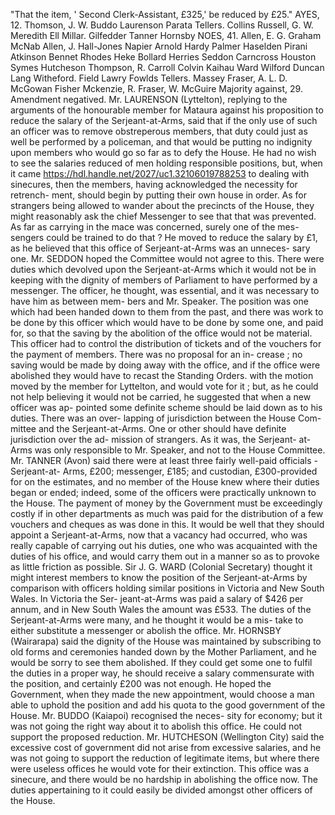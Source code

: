 "That the item, ' Second Clerk-Assistant, £325,' be reduced by £25." AYES, 12. Thomson, J. W. Buddo Laurenson Parata Tellers. Collins Russell, G. W. Meredith Ell Millar. Gilfedder Tanner Hornsby NOES, 41. Allen, E. G. Graham McNab Allen, J. Hall-Jones Napier Arnold Hardy Palmer Haselden Pirani Atkinson Bennet Rhodes Heke Bollard Herries Seddon Carncross Houston Symes Hutcheson Thompson, R. Carroll Colvin Kaihau Ward Wilford Duncan Lang Witheford. Field Lawry Fowlds Tellers. Massey Fraser, A. L. D. McGowan Fisher Mckenzie, R. Fraser, W. McGuire Majority against, 29. Amendment negatived. Mr. LAURENSON (Lyttelton), replying to the arguments of the honourable member for Mataura against his proposition to reduce the salary of the Serjeant-at-Arms, said that if the only use of such an officer was to remove obstreperous members, that duty could just as well be performed by a policeman, and that would be putting no indignity upon members who would go so far as to defy the House. He had no wish to see the salaries reduced of men holding responsible positions, but, when it came https://hdl.handle.net/2027/uc1.32106019788253 to dealing with sinecures, then the members, having acknowledged the necessity for retrench- ment, should begin by putting their own house in order. As for strangers being allowed to wander about the precincts of the House, they might reasonably ask the chief Messenger to see that that was prevented. As far as carrying in the mace was concerned, surely one of the mes- sengers could be trained to do that ? He moved to reduce the salary by £1, as he believed that this office of Serjeant-at-Arms was an unneces- sary one. Mr. SEDDON hoped the Committee would not agree to this. There were duties which devolved upon the Serjeant-at-Arms which it would not be in keeping with the dignity of members of Parliament to have performed by a messenger. The officer, he thought, was essential, and it was necessary to have him as between mem- bers and Mr. Speaker. The position was one which had been handed down to them from the past, and there was work to be done by this officer which would have to be done by some one, and paid for, so that the saving by the abolition of the office would not be material. This officer had to control the distribution of tickets and of the vouchers for the payment of members. There was no proposal for an in- crease ; no saving would be made by doing away with the office, and if the office were abolished they would have to recast the Standing Orders. with the motion moved by the member for Lyttelton, and would vote for it ; but, as he could not help believing it would not be carried, he suggested that when a new officer was ap- pointed some definite scheme should be laid down as to his duties. There was an over- lapping of jurisdiction between the House Com- mittee and the Serjeant-at-Arms. One or other should have definite jurisdiction over the ad- mission of strangers. As it was, the Serjeant- at-Arms was only responsible to Mr. Speaker, and not to the House Committee. Mr. TANNER (Avon) said there were at least three fairly well-paid officials - Serjeant-at- Arms, £200; messenger, £185; and custodian, £300-provided for on the estimates, and no member of the House knew where their duties began or ended; indeed, some of the officers were practically unknown to the House. The payment of money by the Government must be exceedingly costly if in other departments as much was paid for the distribution of a few vouchers and cheques as was done in this. It would be well that they should appoint a Serjeant-at-Arms, now that a vacancy had occurred, who was really capable of carrying out his duties, one who was acquainted with the duties of his office, and would carry them out in a manner so as to provoke as little friction as possible. Sir J. G. WARD (Colonial Secretary) thought it might interest members to know the position of the Serjeant-at-Arms by comparison with officers holding similar positions in Victoria and New South Wales. In Victoria the Ser- jeant-at-Arms was paid a salary of $426 per annum, and in New South Wales the amount was £533. The duties of the Serjeant-at-Arms were many, and he thought it would be a mis- take to either substitute a messenger or abolish the office. Mr. HORNSBY (Wairarapa) said the dignity of the House was maintained by subscribing to old forms and ceremonies handed down by the Mother Parliament, and he would be sorry to see them abolished. If they could get some one to fulfil the duties in a proper way, he should receive a salary commensurate with the position, and certainly £200 was not enough. He hoped the Government, when they made the new appointment, would choose a man able to uphold the position and add his quota to the good government of the House. Mr. BUDDO (Kaiapoi) recognised the neces- sity for economy; but it was not going the right way about it to abolish this office. He could not support the proposed reduction. Mr. HUTCHESON (Wellington City) said the excessive cost of government did not arise from excessive salaries, and he was not going to support the reduction of legitimate items, but where there were useless offices he would vote for their extinction. This office was a sinecure, and there would be no hardship in abolishing the office now. The duties appertaining to it could easily be divided amongst other officers of the House. 